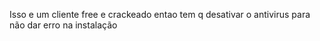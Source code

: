Isso e um cliente free e crackeado entao tem q desativar o antivirus para não dar erro na instalação 
